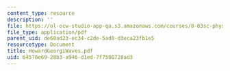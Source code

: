 ```yaml
---
content_type: resource
description: ''
file: https://ol-ocw-studio-app-qa.s3.amazonaws.com/courses/8-03sc-physics-iii-vibrations-and-waves-fall-2016/64570e6928b3a946d1ed7f7500728ad3_MIT8_03SCF16_Text_Ch2.pdf
file_type: application/pdf
parent_uid: de60ad23-ec34-c2de-5ad0-d3eca23fb1e5
resourcetype: Document
title: HowardGeorgiWaves.pdf
uid: 64570e69-28b3-a946-d1ed-7f7500728ad3
---
```

